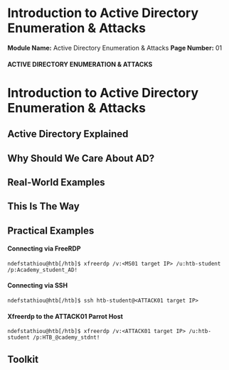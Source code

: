 <!--
 // Platform: Academy
// URL: https://academy.hackthebox.com/module/143/section/1262
// Platform Version: V1
// Module ID: 143
// Module Name: Active Directory Enumeration & Attacks
// Module Difficulty: Medium
// Section ID: 1262
// Section Title: Introduction to Active Directory Enumeration & Attacks
// Page Title: Active Directory Enumeration & Attacks
// Page Number: 01
-->

# Introduction to Active Directory Enumeration & Attacks

**Module Name:** Active Directory Enumeration & Attacks **Page Number:** 01

#### ACTIVE DIRECTORY ENUMERATION & ATTACKS

# Introduction to Active Directory Enumeration & Attacks

## Active Directory Explained

## Why Should We Care About AD?

## Real-World Examples

## This Is The Way

## Practical Examples

#### Connecting via FreeRDP

``` shell-session
ndefstathiou@htb[/htb]$ xfreerdp /v:<MS01 target IP> /u:htb-student /p:Academy_student_AD!
```

#### Connecting via SSH

``` shell-session
ndefstathiou@htb[/htb]$ ssh htb-student@<ATTACK01 target IP>
```

#### Xfreerdp to the ATTACK01 Parrot Host

``` shell-session
ndefstathiou@htb[/htb]$ xfreerdp /v:<ATTACK01 target IP> /u:htb-student /p:HTB_@cademy_stdnt!
```

## Toolkit

####